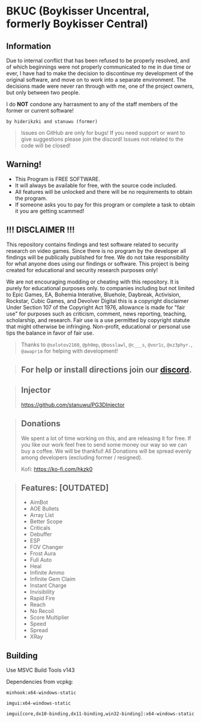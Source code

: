 ﻿# BKUC (Boykisser Uncentral, formerly Boykisser Central)

## Information
Due to internal conflict that has been refused to be properly resolved, and of which beginnings were not properly communicated to me in due time or ever, I have had to make the decision to discontinue my development of the original software, and move on to work into a separate environment. The decisions made were never ran through with me, one of the project owners, but only between two people.

I do **NOT** condone any harrasment to any of the staff members of the former or current software!

`by hiderikzki and stanuwu (former)`

> Issues on GitHub are only for bugs! If you need support or want to give suggestions please join the discord! Issues not related to the code will be closed!

## Warning!
- This Program is FREE SOFTWARE.
- It will always be available for free, with the source code included.
- All features will be unlocked and there will be no requirements to obtain the program.
- If someone asks you to pay for this program or complete a task to obtain it you are getting scammed!

## !!! DISCLAIMER !!!  
This repository contains findings and test software related to security research on video games. Since there is no program by the developer all findings will be publically published for free. We do not take responsibility for what anyone does using our findings or software. This project is being created for educational and security research purposes only!

We are not encouraging modding or cheating with this repository. It is purely for educational purposes only. to companies including but not limited to Epic Games, EA, Bohemia Interative, Bluehole, Daybreak, Activision, Rockstar, Cubic Games, and Devolver Digital this is a copyright disclaimer Under Section 107 of the Copyright Act 1976, allowance is made for "fair use" for purposes such as criticism, comment, news reporting, teaching, scholarship, and research. Fair use is a use permitted by copyright statute that might otherwise be infringing. Non-profit, educational or personal use tips the balance in favor of fair use.

> Thanks to `@solotov2160`, `@ph0mp`, `@bosslawl`, `@c___s`, `@vor1c`, `@xz3phyr.`, `@awaprim` for helping with development!

> ## For help or install directions join our [discord](https://discord.gg/wR8rqUUS2d).

> ## Injector
> https://github.com/stanuwu/PG3DInjector

> ## Donations
> We spent a lot of time working on this, and are releasing it for free.
> If you like our work feel free to send some money our way so we can buy a coffee.
> We will be thankful! All Donations will be spread evenly among developers (excluding former / resigned).
>
> Kofi: https://ko-fi.com/hkzk0

> ## Features: [OUTDATED]
> - AimBot
> - AOE Bullets
> - Array List
> - Better Scope
> - Criticals
> - Debuffer
> - ESP
> - FOV Changer
> - Frost Aura
> - Full Auto
> - Heal
> - Infinite Ammo
> - Infinite Gem Claim
> - Instant Charge
> - Invisibility
> - Rapid Fire
> - Reach
> - No Recoil
> - Score Multiplier
> - Speed
> - Spread
> - XRay

## Building
Use MSVC Build Tools v143

Dependencies from vcpkg:

`minhook:x64-windows-static`

`imgui:x64-windows-static`

`imgui[core,dx10-binding,dx11-binding,win32-binding]:x64-windows-static`
